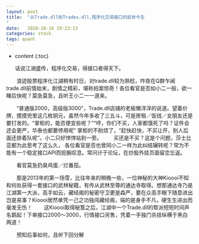 ```yaml
---
layout: post
title:  "从Trade.dll到Tradex.dll,程序化交易接口的前世今生
"
date:   2020-10-16 19:23:13
categories: stock
tags: quant
---
```


* content
{:toc}

    话说江湖盛传，程序化交易，得接口者得天下。

　　浪迹股票程序化江湖稍有时日，对trade.dll较为熟稔，咋夜在Q群乍闻trade.dll前情始末，剧情之精彩，堪称拍案惊奇！各位看官是否如小二一般，欲一睹后快呢？莫急莫急，且听王小二一一道来。

　　“普通版2000，高级版3000”，Trade.dll店铺的老板懒洋洋的说道。望着价牌，摸摸兜里这几枚铜元，虽然今年多收了三五斗，可是房租／饭钱／女朋友还是要打发的。“掌柜的，能否便宜些呢？”“哼，你们不买，人家都饿死了吗？证件会还会更严，华泰也都要停用呢” 掌柜的不耐烦了，“赶快赶快，不买让开，别人后面还排着队呢”。小二只好悻悻站到一旁。
　　买还是不买？这是个问题，莎士比亚都为此思考了这么久， 各位看官是否也曾同小二一样为此纠结辗转呢？常为不能有一个稳定接口API而扼腕叹息。常问计于论坛，在炒股外挂页面留恋忘返。

　　看官莫急扔臭鸡蛋／烂番茄。

　　那是2013年的第一场雪，比往年来的稍晚一些，一位神秘的大神Kioooi不知和何处获得一套接口的武林秘籍，有传从武林至尊的通达寺取得。想那通达寺乃是江湖第一大派，高手如云，藏经阁的秘密守卫更是森严，要在众高手眼下随意进出岂是易事？Kioooi居然单凭一己之功独闯藏经阁，端的是身手不凡，硬生生进出而毫发无伤！
　　这Kioooi取得秘笈之后，江湖中一个Trade.dll的帮派短短时间声名鹊起！下单接口2000～3000，行情接口另售，凭着一手独门杀技纵横于黑白两道！

　　预知后事如何，且听下回分解